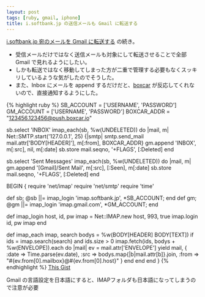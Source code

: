 ```yaml
---
layout: post
tags: [ruby, gmail, iphone]
title: i.softbank.jp の送信メールも Gmail に転送する
---
```

[i.softbank.jp 宛のメールを Gmail に転送する](/2010/09/22/forward-isoftbankjp-to-gmail.html) の続き。

* 受信メールだけではなく送信メールも対象にして転送させることで全部 Gmail で見れるようにしたい。
* しかも転送ではなく移動してしまった方が二重で管理する必要もなくスッキリしているような気がしたのでそうした。
* また、Inbox にメールを append するだけだと、[boxcar](http://http://boxcar.io/) が反応してくれないので、直接通知するようにした。

{% highlight ruby %}
SB_ACCOUNT = ['USERNAME', 'PASSWORD']
GM_ACCOUNT = ['USERNAME', 'PASSWORD']
BOXCAR_ADDR = "123456.123456@push.boxcar.io"

sb.select 'INBOX'
imap_each(sb, %w(UNDELETED)) do |mail, m|
  Net::SMTP.start('127.0.0.1', 25) {|smtp| smtp.send_mail mail.attr['BODY[HEADER]'], m[:from], BOXCAR_ADDR}
  gm.append 'INBOX', m[:src], nil, m[:date]
  sb.store mail.seqno, '+FLAGS', [:Deleted]
end

sb.select 'Sent Messages'
imap_each(sb, %w(UNDELETED)) do |mail, m|
  gm.append '[Gmail]/Sent Mail', m[:src], [:Seen], m[:date]
  sb.store mail.seqno, '+FLAGS', [:Deleted]
end

BEGIN {
  require 'net/imap'
  require 'net/smtp'
  require 'time'

  def sb; @sb ||= imap_login 'imap.softbank.jp', *SB_ACCOUNT; end
  def gm; @gm ||= imap_login 'imap.gmail.com',   *GM_ACCOUNT; end

  def imap_login host, id, pw
    imap = Net::IMAP.new host, 993, true
    imap.login id, pw
    imap
  end

  def imap_each imap, search
    bodys = %w(BODY[HEADER] BODY[TEXT])
    if ids = imap.search(search) and ids.size > 0
      imap.fetch(ids, bodys + %w(ENVELOPE)).each do |mail|
        ev = mail.attr['ENVELOPE']
        yield mail, { :date => Time.parse(ev.date),
            :src => bodys.map{|b|mail.attr[b]}.join,
            :from => "#{ev.from[0].mailbox}@#{ev.from[0].host}"
          }
      end
    end
  end
}
{% endhighlight %}
[This Gist](http://gist.github.com/596342)

Gmail の言語設定を日本語にすると、IMAPフォルダも日本語になってしまうので注意が必要
